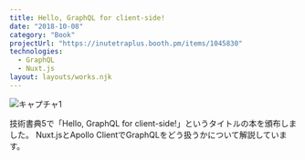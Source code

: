 ```yaml
---
title: Hello, GraphQL for client-side!
date: "2018-10-08"
category: "Book"
projectUrl: "https://inutetraplus.booth.pm/items/1045830"
technologies:
  - GraphQL
  - Nuxt.js
layout: layouts/works.njk
---
```


![キャプチャ1](./cover.png)

技術書典5で「Hello, GraphQL for client-side!」というタイトルの本を頒布しました。
Nuxt.jsとApollo ClientでGraphQLをどう扱うかについて解説しています。
